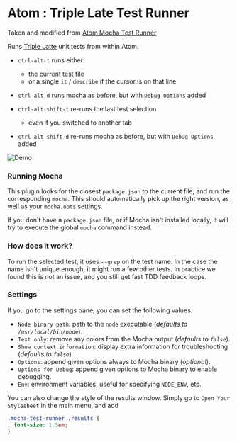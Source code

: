 # Atom : Triple Late Test Runner

Taken and modified from [Atom Mocha Test Runner](https://github.com/TabDigital/atom-mocha-test-runner/blob/master/LICENSE.md)

Runs [Triple Latte](https://github.com/webedx-spark/triple-latte) unit tests from within Atom.

- `ctrl-alt-t` runs either:
  - the current test file
  - or a single `it` / `describe` if the cursor is on that line

- `ctrl-alt-d` runs mocha as before, but with `Debug Options` added

- `ctrl-alt-shift-t` re-runs the last test selection
  - even if you switched to another tab

- `ctrl-alt-shift-d` re-runs mocha as before, but with `Debug Options` added

![Demo](https://raw.github.com/TabDigital/atom-mocha-test-runner/master/demo.gif)

### Running Mocha

This plugin looks for the closest `package.json` to the current file,
and run the corresponding `mocha`. This should automatically pick up the right version,
as well as your `mocha.opts` settings.

If you don't have a `package.json` file, or if Mocha isn't installed locally,
it will try to execute the global `mocha` command instead.

### How does it work?

To run the selected test, it uses `--grep` on the test name.
In the case the name isn't unique enough, it might run a few other tests.
In practice we found this is not an issue, and you still get fast TDD feedback loops.

### Settings

If you go to the settings pane, you can set the following values:

- `Node binary path`: path to the `node` executable (*defaults to `/usr/local/bin/node`*).
- `Text only`: remove any colors from the Mocha output (*defaults to `false`*).
- `Show context information`: display extra information for troubleshooting (*defaults to `false`*).
- `Options`: append given options always to Mocha binary  (*optional*).
- `Options for Debug`: append given options to Mocha binary to enable debugging.
- `Env`: environment variables, useful for specifying `NODE_ENV`, etc.

You can also change the style of the results window. Simply go to `Open Your Stylesheet` in the main menu, and add

```css
.mocha-test-runner .results {
  font-size: 1.5em;
}
```
